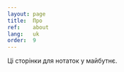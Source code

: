```yaml
---
layout: page
title:  Про
ref:    about
lang:   uk
order:  9
---
```


Ці сторінки для нотаток у майбутнє.
